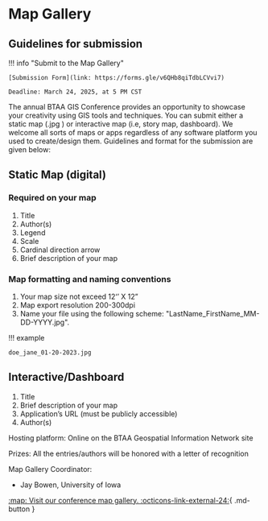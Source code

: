 # Map Gallery

## Guidelines for submission 

!!! info "Submit to the Map Gallery"

	[Submission Form](link: https://forms.gle/v6QHb8qiTdbLCVvi7) 
	
	Deadline: March 24, 2025, at 5 PM CST
	
The annual BTAA GIS Conference provides an opportunity to showcase your creativity using GIS tools and techniques. You can submit either a static map (.jpg ) or interactive map (i.e, story map, dashboard). We welcome all sorts of maps or apps regardless of any software platform you used to create/design them. Guidelines and format for the submission are given below:

## Static Map (digital)

### Required on your map

1. Title
1. Author(s)
1. Legend
1. Scale 
1. Cardinal direction arrow
1. Brief description of your map 

### Map formatting and naming conventions

1. Your map size not exceed 12‘’ X 12”
1. Map export resolution 200-300dpi
1. Name your file using the following scheme: "LastName_FirstName_MM-DD-YYYY.jpg". 

!!! example

	doe_jane_01-20-2023.jpg

## Interactive/Dashboard

1. Title
1. Brief description of your map
1. Application’s URL (must be publicly accessible)
1. Author(s)

Hosting platform: Online on the BTAA Geospatial Information Network site

Prizes: All the entries/authors will be honored with a letter of recognition

Map Gallery Coordinator:
* Jay Bowen, University of Iowa

[:map:  Visit our conference map gallery.  :octicons-link-external-24:](https://gin.btaa.org/Map-Gallery-Update/){ .md-button }